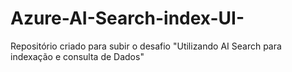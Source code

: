 # Azure-AI-Search-index-UI-
Repositório criado para subir o desafio "Utilizando AI Search para indexação e consulta de Dados"
